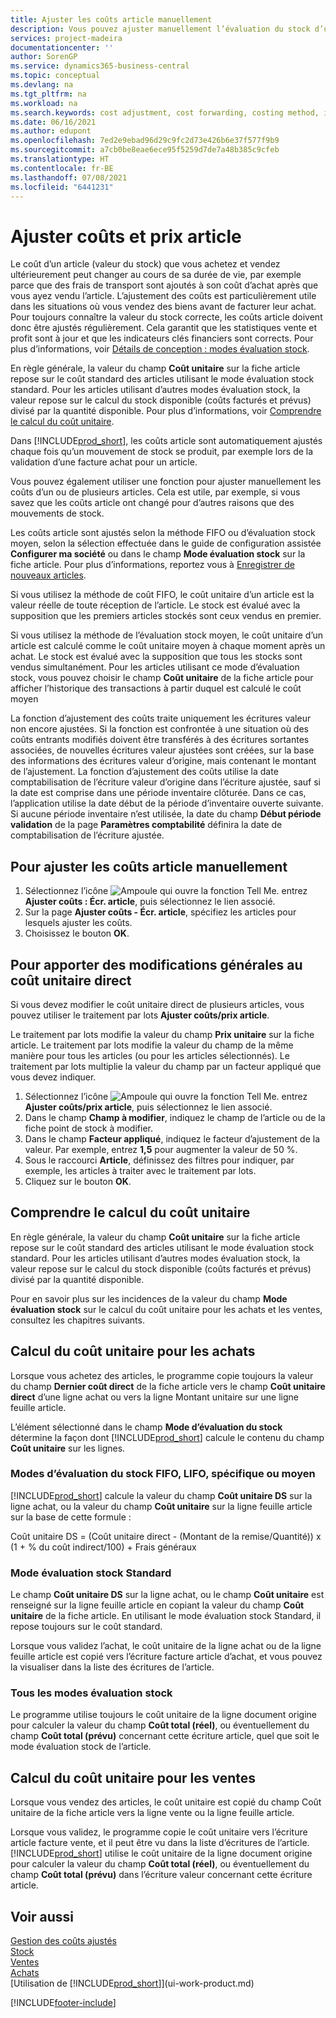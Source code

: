 ```yaml
---
title: Ajuster les coûts article manuellement
description: Vous pouvez ajuster manuellement l’évaluation du stock d’un article à l’aide des méthodes FIFO ou d’évaluation stock moyen, lorsque les coûts de produits changent.
services: project-madeira
documentationcenter: ''
author: SorenGP
ms.service: dynamics365-business-central
ms.topic: conceptual
ms.devlang: na
ms.tgt_pltfrm: na
ms.workload: na
ms.search.keywords: cost adjustment, cost forwarding, costing method, inventory valuation, costing
ms.date: 06/16/2021
ms.author: edupont
ms.openlocfilehash: 7ed2e9ebad96d29c9fc2d73e426b6e37f577f9b9
ms.sourcegitcommit: a7cb0be8eae6ece95f5259d7de7a48b385c9cfeb
ms.translationtype: HT
ms.contentlocale: fr-BE
ms.lasthandoff: 07/08/2021
ms.locfileid: "6441231"
---
```

# <a name="adjust-item-costs"></a>Ajuster coûts et prix article
Le coût d’un article (valeur du stock) que vous achetez et vendez ultérieurement peut changer au cours de sa durée de vie, par exemple parce que des frais de transport sont ajoutés à son coût d’achat après que vous ayez vendu l’article. L’ajustement des coûts est particulièrement utile dans les situations où vous vendez des biens avant de facturer leur achat. Pour toujours connaître la valeur du stock correcte, les coûts article doivent donc être ajustés régulièrement. Cela garantit que les statistiques vente et profit sont à jour et que les indicateurs clés financiers sont corrects. Pour plus d’informations, voir [Détails de conception : modes évaluation stock](design-details-cost-adjustment.md).

En règle générale, la valeur du champ **Coût unitaire** sur la fiche article repose sur le coût standard des articles utilisant le mode évaluation stock standard. Pour les articles utilisant d’autres modes évaluation stock, la valeur repose sur le calcul du stock disponible (coûts facturés et prévus) divisé par la quantité disponible. Pour plus d’informations, voir [Comprendre le calcul du coût unitaire](inventory-how-adjust-item-costs.md#understanding-unit-cost-calculation).

Dans [!INCLUDE[prod_short](includes/prod_short.md)], les coûts article sont automatiquement ajustés chaque fois qu’un mouvement de stock se produit, par exemple lors de la validation d’une facture achat pour un article.

Vous pouvez également utiliser une fonction pour ajuster manuellement les coûts d’un ou de plusieurs articles. Cela est utile, par exemple, si vous savez que les coûts article ont changé pour d’autres raisons que des mouvements de stock.

Les coûts article sont ajustés selon la méthode FIFO ou d’évaluation stock moyen, selon la sélection effectuée dans le guide de configuration assistée **Configurer ma société** ou dans le champ **Mode évaluation stock** sur la fiche article. Pour plus d’informations, reportez vous à [Enregistrer de nouveaux articles](inventory-how-register-new-items.md).  

Si vous utilisez la méthode de coût FIFO, le coût unitaire d’un article est la valeur réelle de toute réception de l’article. Le stock est évalué avec la supposition que les premiers articles stockés sont ceux vendus en premier.

Si vous utilisez la méthode de l’évaluation stock moyen, le coût unitaire d’un article est calculé comme le coût unitaire moyen à chaque moment après un achat. Le stock est évalué avec la supposition que tous les stocks sont vendus simultanément. Pour les articles utilisant ce mode d’évaluation stock, vous pouvez choisir le champ **Coût unitaire** de la fiche article pour afficher l’historique des transactions à partir duquel est calculé le coût moyen

La fonction d’ajustement des coûts traite uniquement les écritures valeur non encore ajustées. Si la fonction est confrontée à une situation où des coûts entrants modifiés doivent être transférés à des écritures sortantes associées, de nouvelles écritures valeur ajustées sont créées, sur la base des informations des écritures valeur d’origine, mais contenant le montant de l’ajustement. La fonction d’ajustement des coûts utilise la date comptabilisation de l’écriture valeur d’origine dans l’écriture ajustée, sauf si la date est comprise dans une période inventaire clôturée. Dans ce cas, l’application utilise la date début de la période d’inventaire ouverte suivante. Si aucune période inventaire n’est utilisée, la date du champ **Début période validation** de la page **Paramètres comptabilité** définira la date de comptabilisation de l’écriture ajustée.

## <a name="to-adjust-item-costs-manually"></a>Pour ajuster les coûts article manuellement
1. Sélectionnez l’icône ![Ampoule qui ouvre la fonction Tell Me.](media/ui-search/search_small.png "Dites-moi ce que vous voulez faire") entrez **Ajuster coûts : Écr. article**, puis sélectionnez le lien associé.
2. Sur la page **Ajuster coûts - Écr. article**, spécifiez les articles pour lesquels ajuster les coûts.
3. Choisissez le bouton **OK**.

## <a name="to-make-general-changes-in-the-direct-unit-cost"></a>Pour apporter des modifications générales au coût unitaire direct
Si vous devez modifier le coût unitaire direct de plusieurs articles, vous pouvez utiliser le traitement par lots **Ajuster coûts/prix article**.  

 Le traitement par lots modifie la valeur du champ **Prix unitaire** sur la fiche article. Le traitement par lots modifie la valeur du champ de la même manière pour tous les articles (ou pour les articles sélectionnés). Le traitement par lots multiplie la valeur du champ par un facteur appliqué que vous devez indiquer.  

1. Sélectionnez l’icône ![Ampoule qui ouvre la fonction Tell Me.](media/ui-search/search_small.png "Dites-moi ce que vous voulez faire") entrez **Ajuster coûts/prix article**, puis sélectionnez le lien associé.  
2. Dans le champ **Champ à modifier**, indiquez le champ de l’article ou de la fiche point de stock à modifier.  
3. Dans le champ **Facteur appliqué**, indiquez le facteur d’ajustement de la valeur. Par exemple, entrez **1,5** pour augmenter la valeur de 50 %.  
4. Sous le raccourci **Article**, définissez des filtres pour indiquer, par exemple, les articles à traiter avec le traitement par lots.  
5. Cliquez sur le bouton **OK**.  

## <a name="understanding-unit-cost-calculation"></a>Comprendre le calcul du coût unitaire
En règle générale, la valeur du champ **Coût unitaire** sur la fiche article repose sur le coût standard des articles utilisant le mode évaluation stock standard. Pour les articles utilisant d’autres modes évaluation stock, la valeur repose sur le calcul du stock disponible (coûts facturés et prévus) divisé par la quantité disponible.  

 Pour en savoir plus sur les incidences de la valeur du champ **Mode évaluation stock** sur le calcul du coût unitaire pour les achats et les ventes, consultez les chapitres suivants.  

## <a name="unit-cost-calculation-for-purchases"></a>Calcul du coût unitaire pour les achats  
 Lorsque vous achetez des articles, le programme copie toujours la valeur du champ **Dernier coût direct** de la fiche article vers le champ **Coût unitaire direct** d’une ligne achat ou vers la ligne Montant unitaire sur une ligne feuille article.  

 L’élément sélectionné dans le champ **Mode d’évaluation du stock** détermine la façon dont [!INCLUDE[prod_short](includes/prod_short.md)] calcule le contenu du champ **Coût unitaire** sur les lignes.  

### <a name="costing-method-fifo-lifo-specific-or-average"></a>Modes d’évaluation du stock FIFO, LIFO, spécifique ou moyen  
 [!INCLUDE[prod_short](includes/prod_short.md)] calcule la valeur du champ **Coût unitaire DS** sur la ligne achat, ou la valeur du champ **Coût unitaire** sur la ligne feuille article sur la base de cette formule :  

 Coût unitaire DS = (Coût unitaire direct - (Montant de la remise/Quantité)) x (1 + % du coût indirect/100) + Frais généraux  

### <a name="costing-method-standard"></a>Mode évaluation stock Standard  
 Le champ **Coût unitaire DS** sur la ligne achat, ou le champ **Coût unitaire** est renseigné sur la ligne feuille article en copiant la valeur du champ **Coût unitaire** de la fiche article. En utilisant le mode évaluation stock Standard, il repose toujours sur le coût standard.  

 Lorsque vous validez l’achat, le coût unitaire de la ligne achat ou de la ligne feuille article est copié vers l’écriture facture article d’achat, et vous pouvez la visualiser dans la liste des écritures de l’article.  

### <a name="all-costing-methods"></a>Tous les modes évaluation stock  
 Le programme utilise toujours le coût unitaire de la ligne document origine pour calculer la valeur du champ **Coût total (réel)**, ou éventuellement du champ **Coût total (prévu)** concernant cette écriture article, quel que soit le mode évaluation stock de l’article.  

## <a name="unit-cost-calculation-for-sales"></a>Calcul du coût unitaire pour les ventes  
 Lorsque vous vendez des articles, le coût unitaire est copié du champ Coût unitaire de la fiche article vers la ligne vente ou la ligne feuille article.  

 Lorsque vous validez, le programme copie le coût unitaire vers l’écriture article facture vente, et il peut être vu dans la liste d’écritures de l’article. [!INCLUDE[prod_short](includes/prod_short.md)] utilise le coût unitaire de la ligne document origine pour calculer la valeur du champ **Coût total (réel)**, ou éventuellement du champ **Coût total (prévu)** dans l’écriture valeur concernant cette écriture article.  

## <a name="see-also"></a>Voir aussi
[Gestion des coûts ajustés](finance-manage-inventory-costs.md)  
[Stock](inventory-manage-inventory.md)  
[Ventes](sales-manage-sales.md)  
[Achats](purchasing-manage-purchasing.md)  
[Utilisation de [!INCLUDE[prod_short](includes/prod_short.md)]](ui-work-product.md)


[!INCLUDE[footer-include](includes/footer-banner.md)]